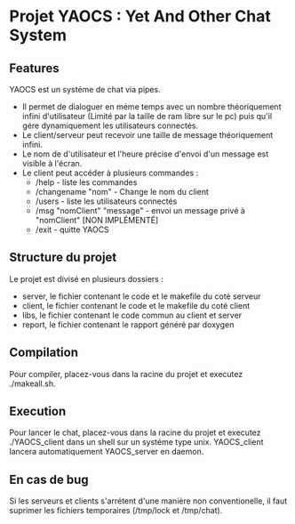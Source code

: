 # Projet YAOCS : Yet And Other Chat System

## Features

YAOCS est un systéme de chat via pipes.
- Il permet de dialoguer en méme temps avec un nombre théoriquement infini d'utilisateur (Limité par la taille de ram libre sur le pc) puis qu'il gére dynamiquement les utilisateurs connectés.
- Le client/serveur peut recevoir une taille de message théoriquement infini.
- Le nom de d'utilisateur et l'heure précise d'envoi d'un message est visible à l'écran.
- Le client peut accéder à plusieurs commandes : 
    - /help - liste les commandes
    - /changename "nom" - Change le nom du client 
    - /users - liste les utilisateurs connectés
    - /msg "nomClient" "message" - envoi un message privé à "nomClient" [NON IMPLÉMENTÉ]
    - /exit - quitte YAOCS


## Structure du projet
Le projet est divisé en plusieurs dossiers :
- server, le fichier contenant le code et le makefile du coté serveur
- client, le fichier contenant le code et le makefile du coté client
- libs, le fichier contenant le code commun au client et server
- report, le fichier contenant le rapport généré par doxygen

## Compilation
Pour compiler, placez-vous dans la racine du projet et executez ./makeall.sh.

## Execution 
Pour lancer le chat, placez-vous dans la racine du projet et executez ./YAOCS_client dans un shell sur un systéme type unix.
YAOCS_client lancera automatiquement YAOCS_server en daemon.

## En cas de bug
Si les serveurs et clients s'arrétent d'une manière non conventionelle, il faut suprimer les fichiers temporaires (/tmp/lock et /tmp/chat).
